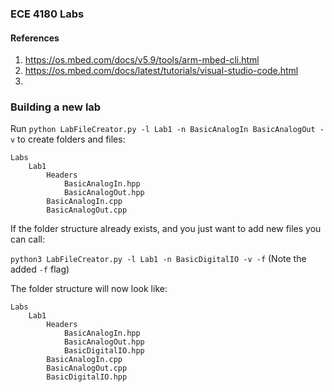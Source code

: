 ### ECE 4180 Labs


#### References

1. https://os.mbed.com/docs/v5.9/tools/arm-mbed-cli.html
2. https://os.mbed.com/docs/latest/tutorials/visual-studio-code.html
3. 


### Building a new lab

Run `python LabFileCreator.py -l Lab1 -n BasicAnalogIn BasicAnalogOut -v` to create folders and files:

```
Labs
    Lab1
        Headers
            BasicAnalogIn.hpp
            BasicAnalogOut.hpp
        BasicAnalogIn.cpp
        BasicAnalogOut.cpp
```

If the folder structure already exists, and you just want to add new files you can call:

`python3 LabFileCreator.py -l Lab1 -n BasicDigitalIO -v -f` (Note the added `-f` flag)

The folder structure will now look like:

```
Labs
    Lab1
        Headers
            BasicAnalogIn.hpp
            BasicAnalogOut.hpp
            BasicDigitalIO.hpp
        BasicAnalogIn.cpp
        BasicAnalogOut.cpp
        BasicDigitalIO.hpp
```
